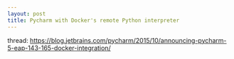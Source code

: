 ```yaml
---
layout: post
title: Pycharm with Docker's remote Python interpreter
---
```

thread: https://blog.jetbrains.com/pycharm/2015/10/announcing-pycharm-5-eap-143-165-docker-integration/
